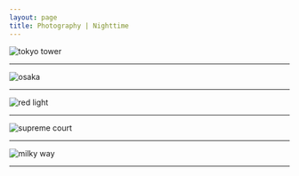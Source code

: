 ```yaml
---
layout: page
title: Photography | Nighttime
---
```

![tokyo tower](https://lh3.googleusercontent.com/n-wZr_UoXuYpccMLpR_re-AwpfdalhyMMsbVBebgGG4-LShaAQkPM2DLOnLNMsH2zUWrzAe1XBNP36PBRB7lEqJEB-AIOYjjApT1CGzKA1WwVzmOS8_Yg9F1IyT_4NiR_5YUDIxjeePMBq1cODm4hS1Ob9zq6xaxJQTrCTEDKOBrEKGrjkplcTGhIUuNQ4hayjbmfVewqOprVlYW6gPMqb7AxFlhKZMj44OWaTBfmQqfhirn2yE0GuSWkIb_lwHl_dCY_WmWSYJYRBgZ7LiiCPCx7HRnanT4bnm7RCIXaL5rBbf3H_iKqyUbCTkQFQRpUwc2m8HId4689RSlPC8wuXGRwXbvc5UIKhy68iC713Lcwm1DVZFBmxSeQlaNqe4phBewNTbRdarOlUf0mioiqw2dD8Syws8DcLT0mcqMnQV6t6PCQ2p1JAT4QKUMooa48hA-Ls1TkKj2e5ZtC0zYiTDVvCH5p0hrYXkcCRkD0L1-Yf0hF5Lchuis2-L0eBtBpLUZdDyEUNZoVOKWQ4M1WdTHHjvtZaY3_QJ_DjAiuBUNnl9dC8fBr7MPdpvFwGr-IRkA-KiBpOTlW6QwtTC9suAAZPPsHAMKNgbztsPeWzHBc-X-09Vez4mW5pJQY7h6GSeVOYh_Jgp0TM5fOpI9tV5bQUvTGxljoPQyQau3a1i12Fg=w2292-h1528-no)

***

![osaka](https://lh3.googleusercontent.com/1pu-t-Y21qKPH1jjvBQpyLBxUPUDb4AiSlAURPF763ivpjOUpnd8W4cgFgyBua02DhS2bx24rNZzvYv9ozTGD5dBE63bpBRlkulGtrQH5H60rujxDuSkQrjEbsf2iGqx2DosmPhooDwD8RHiw-gVl4a79DFfDYbApQrE6E8EhD9-KlqvVV-Q76lXW6Q7CJbICN74b2vsg6u3Em0_aM9f_fDhgN5XsKQDkltirSL7y4uwsuHRJXDLTF75ujREg2rzAHtzNJqRZ1awYO8C4SV6aNt-tMtLUl2cSnTusvLZYU_trwtoGyLyoJu6DloqKW34-1yKhttA5_mE4i9poXq0YacMHJHq1mewKLLK8rZm3r0FzGp4drcrXenJVXsfVsAV6eqUN_YVBEDYF6mcjyJzK3w-_sM0CO4NLcLHBug9cnTsIMRO_3qhqRwK0qsSyq-jjzEaKr8w2FnKDjNcZ7MV9d5g06VPi-56Y5Ih4MGveCaCtR63yZoRby9HJxfIjNy7pWvHn8BesOmLQs8Shl9FYjHiJkCm9vHvSgypjqpLEls6JUB3vPCR989sp6ekXHWfYiDakYQWDD4_9UisYzjyn-nqGUozjJUVSxxcOJrLjc2dODMyiEKHDOjA2amWOnt36z7BvRiKwTbu--e67_XBlHIYVWdXTLqF4_DMRY7Tp6o7N6c=w2292-h1600-no)

***

![red light](https://lh3.googleusercontent.com/NEwF8yFij23ZvPydE4XW2BVQaFVcla1ioCKN6GC_ptRkHF0Ugnq_tnWrktAHJvsU31HK7mjAaM2JRflv8AYuXBgnNy8rKHaqIR2HesqhinBksQO9U7x7r4FUOPta9ZSDQMlQwxlKWsNOw1EHC8s6er8T-lUpIwP4sEsL-paardnG_WqSMzi1SvzmkK4CfcOoIBMQEFAaqzzYq_-MnfjE-exTMD_agLCh9E7rdkUygkzAxkmDSXmZThJOX3pgsGa6m4kJ2lIxn0GvJ9IbVkl6iLlRGvTD-o4DXlh6SJ-rdijeAy6iCN37yEKgvru1DhHLxoaQO_0H3d_BHoz83hgUeNifDEQIjUTXUqxakWT9t3nsxzyhIN-5CLuCkhdVuk0h7CWuyb060TEwEvH7y5iBWvkVZmskDWjwSsG9wMo7lmro3ukeQqh8Poa9dfdoUe-nwTOh-6LvswSxjJz0h_PEK-B-JZP6HRDgRXoItdQVQa9GnXDJ-c7EpBQszDa8ddrIMuHQUavCHRqDpR1NCRzzjQsBOwL8miHxwXcgXHIFqjofg6XbO_1D4LBzkS0Ol0CCsMIKFkEReatsFnEGpHOm_6l4rzR4u8y_xtOO5HEEMC-e9VnqzIGmNAk1yQOutcRgiUVvlh5qV_uPMpymXOgiMfk5eCM5T6F0Tq1VGZ1XOInRWRM=w2292-h1474-no)

***

![supreme court](https://lh3.googleusercontent.com/f1sealYu700lDc6OWUxJ1txr9zCfBCOtZpSIIoyxS2RhsOxyG7iq5NK7MfRlACxD2pStQckyAgMEKlbc1wgiZCMYDFRI_PIbtPzaKOOwOYHhbBA0OmwV30EkvBvmU9GL3Usq4PMEgEmZCM2OkvloUVrdisMyFuw1cG_fqkOmGYKlFYdQVBXyNCj9f8u0FnRgPGAXU-SgrrxnxdoRqukV9JZTbKDGrjv73S__3hSgYudCgo4taOgJTOvZdU8kHxlorx-owu_yPupaPA4Ss3PttyQQS1jSxoUBq0VBlXFeiaMF_Mbbz4-rCj8bDfRHvObGFZZha4IK4glLslT1Jz_hmWzYTUkjZp6kj6dqyTEu0fPhyB37HRp2l41XuFXd6fzm0XOfsuc3LAF3kizcMsSGfjf_wLTln1jD4s-OzdThLPgM-rFKqOjVyGmdQcqBTLo5htLcf1KgkXcs-5VogL76TB74ETgathzBFvy_yjgHK_wiwK_Rry_4MUwn7bMGe4T0CJ8JU1F4yOeiL3m59OaXPBcF1MaMqsw7-UDKu2WQ2RzN5Kipj5iUlQbYczjjkbisEAi55jv-ygVFrL4Jb0orLj1tfhy5r7tUWmK3CS_BZ6JIvGq5XKqu5BNSjEtXO3V_HX7cHb64cSmtt4L1CpBEqFBd7R1P_pL2eq34pC3zWopQpzw=w2292-h1528-no)

***

![milky way](https://lh3.googleusercontent.com/Ko7tWK5OvcUQHGbVcLZndK6MnLWPxon3D8rpxG-qwsilV15ezjIvQposY_P3e92dFzd8bmxvn2BAzs-idDQ_p7d_AVum6oR3tD70XRmLL-KCIFTQxidUKoNuQRwyxOEVTz6yfDHpj5i5aU-dOVw3EHQ4zk36ODn47FHtWb-FdtOOhD1GGEGBquVJ0U4bRU75rvNNZwDcFZLlxPjA8dgAhKVJHaakRAoJvv6ndP1n4epI5pSNGnzY-9svQSpimWfAm8slFIp1xD36_ygUoEfdHbHgrciLtIn4tR3KQPWabzfsc63ZfTG0vD_AGb10t63jzLCmwjeYtLhNLxwx3vPqzbmBi3p3ZGbNOOvXsXDDJgwI5gyd3X8OjnVt5oUs0E05Z_4bLqpdl7cI-16VIzAwDReBQTAsH2izXDNMKIV1LfE4vHV9TpZJFF0bUM_IOCiws63D1_NRMjFD94qEcpdpAV_zSZmkbK_9Hdt3_WqMa2JwASqxdXEprJpXDzG6ZuwtFElwOcVFgCE0R3Q5WprySN7A5zgd0zZJOwh9CiJeBJJHtYfTIgTr-rJpDhdy7GbGajtXIEfPkqr-XIXR924ar9bcdaLPIqkTe6PEjrmB_VXlqhE1VEyl8aUeZXzG2H7QHl1GJnN5JME1y2aHiO8amEZ29iq_jAL1hsG9qM_DnqAtymk=w2292-h1518-no)

***